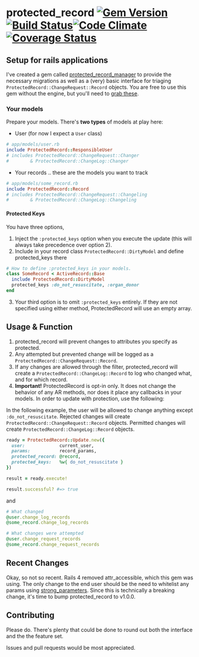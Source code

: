 # protected_record [![Gem Version](https://badge.fury.io/rb/protected_record.png)](http://badge.fury.io/rb/protected_record)[![Build Status](https://travis-ci.org/rthbound/protected_record.png?branch=master)](https://travis-ci.org/rthbound/protected_record)[![Code Climate](https://codeclimate.com/github/rthbound/protected_record.png)](https://codeclimate.com/github/rthbound/protected_record)[![Coverage Status](https://coveralls.io/repos/github/rthbound/protected_record/badge.svg?branch=master)](https://coveralls.io/github/rthbound/protected_record?branch=master)

## Setup for rails applications

I've created a gem called [protected_record_manager](https://github.com/rthbound/protected_record_manager)
to provide the necessary migrations as well as a (very) basic interface
for triaging `ProtectedRecord::ChangeRequest::Record` objects.
You are free to use this gem without the engine, but you'll need to
[grab these](https://github.com/rthbound/protected_record_manager/tree/master/db/migrate).

### Your models

Prepare your models.
There's **two types** of models at play here:

* User (for now I expect a `User` class)

```ruby
# app/models/user.rb
include ProtectedRecord::ResponsibleUser
# includes ProtectedRecord::ChangeRequest::Changer
#        & ProtectedRecord::ChangeLog::Changer
```
* Your records .. these are the models you want to track

```ruby
# app/models/some_record.rb
include ProtectedRecord::Record
# includes ProtectedRecord::ChangeRequest::Changeling
#        & ProtectedRecord::ChangeLog::Changeling
```

#### Protected Keys

You have three options,

1. Inject the `:protected_keys` option when you execute the update
(this will always take precedence over option 2).
2. Include in your record class `ProtectedRecord::DirtyModel`
and define protected_keys there

```ruby
# How to define :protected_keys in your models.
class SomeRecord < ActiveRecord::Base
  include ProtectedRecord::DirtyModel
  protected_keys :do_not_resuscitate, :organ_donor
end
```

3. Your third option is to omit `:protected_keys` entirely.
If they are not specified using either method, ProtectedRecord will use an empty array.

## Usage & Function

1. protected_record will prevent changes to attributes you specify as protected.
2. Any attempted but prevented change will be logged as a
   `ProtectedRecord::ChangeRequest::Record`.
3. If any changes are allowed through the filter, protected_record
   will create a `ProtectedRecord::ChangeLog::Record` to log who changed what,
   and for which record.
4. **Important!** ProtectedRecord is opt-in only. It does not change the
   behavior of any AR methods, nor does it place any callbacks in your models.
   In order to update with protection, use the following:

In the following example, the user will be allowed to change anything
except `:do_not_resuscitate`. Rejected changes will create
`ProtectedRecord::ChangeRequest::Record` objects. Permitted changes
will create `ProtectedRecord::ChangeLog::Record` objects.

```ruby
ready = ProtectedRecord::Update.new({
  user:             current_user,
  params:           record_params,
  protected_record: @record,
  protected_keys:   %w{ do_not_resuscitate }
})

result = ready.execute!

result.successful? #=> true
```

and

```ruby
# What changed
@user.change_log_records
@some_record.change_log_records

# What changes were attempted
@user.change_request_records
@some_record.change_request_records
```

## Recent Changes
Okay, so not so recent. Rails 4 removed attr_accessible, which this gem was using.
The only change to the end user should be the need to whitelist any params using
[strong_parameters](https://github.com/rails/strong_parameters). Since this is technically
a breaking change, it's time to bump protected_record to v1.0.0.

## Contributing

Please do. There's plenty that could be done to round out both the interface
and the the feature set.

Issues and pull requests would be most appreciated.
